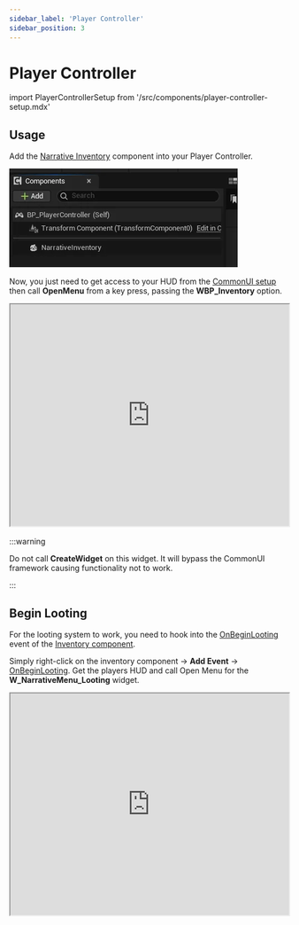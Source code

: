 ```yaml
---
sidebar_label: 'Player Controller'
sidebar_position: 3
---
```


# Player Controller

import PlayerControllerSetup from '/src/components/player-controller-setup.mdx'

<PlayerControllerSetup />

## Usage

Add the [Narrative Inventory](../inventory-component/index.md) component into your Player Controller.

![inventory-component-player-controller.webp](/img/inventory/inventory-component-player-controller.webp)

Now, you just need to get access to your HUD from the [CommonUI setup](../../common-ui/installation/narrative-hud.md) then call **OpenMenu** from a key press, passing the **WBP_Inventory** option.

<iframe src="https://blueprintue.com/render/0gwv5q0-/" width="100%" height="400" scrolling="no" allowfullscreen></iframe>

:::warning

Do not call **CreateWidget** on this widget. It will bypass the CommonUI framework causing functionality not to work.

:::

## Begin Looting

For the looting system to work, you need to hook into the [OnBeginLooting](../inventory-component/functions.md#on-begin-looting) event of the [Inventory component](../inventory-component).

Simply right-click on the inventory component -> **Add Event** -> [OnBeginLooting](../inventory-component/functions.md#on-begin-looting). Get the players HUD and call Open Menu for the **W_NarrativeMenu_Looting** widget.

<iframe src="https://blueprintue.com/render/4icsk2t4/" width="100%" height="400" scrolling="no" allowfullscreen></iframe>